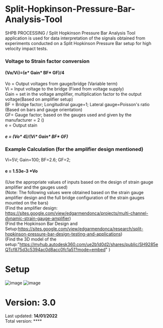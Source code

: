 # Split-Hopkinson-Pressure-Bar-Analysis-Tool
SHPB PROCESSING / Split Hopkinson Pressure Bar Analysis Tool application is used for data interpretation of the signals obtained from experiments conducted on a Split Hopkinson Pressure Bar setup for high velocity impact tests.


### Voltage to Strain factor conversion
#### (Vo/Vi)=(e* Gain* BF* GF)/4

Vo = Output voltages from gauge/bridge (Variable term)<br/>
Vi = Input voltage to the bridge (Fixed from voltage supply)<br/>
Gain = set in the voltage amplifier, multiplication factor to the output voltage(Based on amplifier setup)<br/>
BF = Bridge factor; Longitudinal gauge=1; Lateral gauge=Poisson's ratio (Based on bars and gauge orientation)<br/>
GF= Gauge factor; based on the gauges used and given by the manufacturer = 2 ()<br/>
e = Output stain <br/>

##### e = (Vo* 4)/(Vi* Gain* BF* GF)

### Example Calculation (for the amplifier design mentioned)
Vi=5V; Gain=100; BF=2.6; GF=2;
#### e = 1.53e-3 *Vo
 (Use the appropriate values of inputs based on the design of strain gauge amplifier and the gauges used)<br/>
 (Note: The following values were obtained based on the strain gauge amplifier design and the full bridge configuration of the strain gauges mounted on the bars)<br/>
 (Find the amplifier design: https://sites.google.com/view/edgarmendonca/projects/multi-channel-dynamic-strain-gauge-amplifier)<br/>
 (Find the Hopkinson Bar Design and Setup:https://sites.google.com/view/edgarmendonca/research/split-hopkinson-pressure-bar-design-testing-and-applications)<br/>
 (Find the 3D model of the setup:"https://myhub.autodesk360.com/ue2b1d0d2/shares/public/SH9285eQTcf875d3c5394ac0d8acc0fc1a51?mode=embed" )<br/>

# Setup
![image](https://user-images.githubusercontent.com/67676399/149070512-d66e211e-7239-4d64-bd10-58723fddadab.png)
![image](https://user-images.githubusercontent.com/67676399/149070802-f89eb121-ec47-4b73-ae56-b4c67dbf19dd.png)

# Version: 3.0 
Last updated: **14/01/2022** <br/>
Total version: ****

